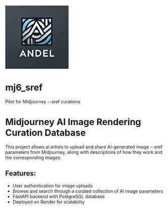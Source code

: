 ![Logo](Andel_Logo.png)


# mj6_sref
Pilot for Midjourney --sref curations

# Midjourney AI Image Rendering Curation Database

This project allows ai artists to upload and share AI-generated image --sref parameters from Midjourney, along with descriptions of how they work and the corresponding images.

## Features:
- User authentication for image uploads
- Browse and search through a curated collection of AI image parameters
- FastAPI backend with PostgreSQL database
- Deployed on Render for scalability


